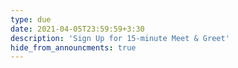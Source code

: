 ```yaml
---
type: due
date: 2021-04-05T23:59:59+3:30
description: 'Sign Up for 15-minute Meet & Greet'
hide_from_announcments: true
---
```

